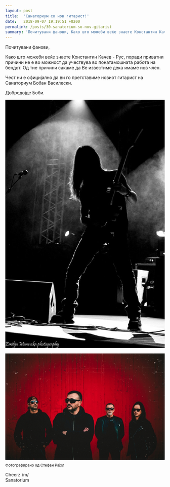 ```yaml
---
layout: post
title:  'Санаториум со нов гитарист!'
date:   2018-09-07 19:19:51 +0200
permalink: /posts/30-sanatorium-so-nov-gitarist
summary: 'Почитувани фанови, Како што можеби веќе знаете Константин Качев - Рус, поради приватни причини не е во можност да учествува во понатамошната работ...'
---
```


<p>Почитувани фанови,</p><p>Како што можеби веќе знаете Константин Качев - Рус, поради приватни причини не е во можност да учествува во понатамошната работа на бендот. Од тие причини сакаме да Ве известиме дека имаме нов член.</p><p>Чест ни е официјално да ви го претставиме новиот гитарист на Санаториум Бобан Василески.</p><p>Добредојде Боби.</p><p><img src="/uploads/attachment/bobi_nwf.jpg" title="Бобан Василески" alt="Бобан Василески" /></p><p><img src="/uploads/attachment/sanatorium_2019.jpg" title="Санаториум" /><br /><sub>Фотографирано од Стефан Рајхл</sub></p><p>Cheerz \m/<br />Sanatorium</p>
